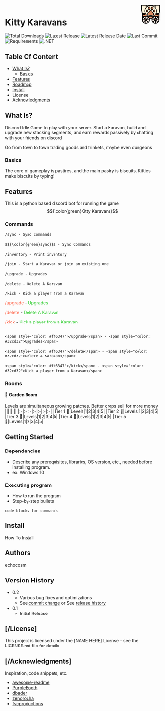 <a href="[KittyKaravans](https://github.com/echocosm/KittyKaravans)/">
    <img src="https://github.com/echocosm/KittyKaravans/blob/2bbb12bd29ceef793c3a4d57c6738302ebf2bc6a/wagon.png" alt="Karavan logo" title="KittyKaravans" align="right" height="60" />
</a>

# Kitty Karavans
![Total Downloads](https://img.shields.io/github/downloads/echocosm/KittyKaravans/total.svg?style=for-the-badge)
![Latest Release](https://img.shields.io/github/release/echocosm/KittyKaravans.svg?style=for-the-badge)
![Latest Release Date](https://img.shields.io/github/release-date/echocosm/KittyKaravans.svg?style=for-the-badge)
![Last Commit](https://img.shields.io/github/last-commit/echocosm/KittyKaravans.svg?style=for-the-badge)
![Requirements](https://img.shields.io/badge/Python-3.8--3.9-blue?style=for-the-badge)
![.NET](https://img.shields.io/badge/.NET-6.0%2C%207.0%2C%208.0%2C%209.0-512BD4?style=for-the-badge)


## Table Of Content
- [What Is?](#what_is)
    - [Basics](#basics)
- [Features](#features)
- [Roadmap](#roadmap)
- [Install](#install)
- [License](#license)
- [Acknowledgments](#acknowledgments)

## What Is?

Discord Idle Game to play with your server. Start a Karavan, build and upgrade new stacking segments, and earn rewards passively by chatting with your friends on discord

Go from town to town trading goods and trinkets, maybe even dungeons

### Basics

The core of gameplay is pastires, and the main pastry is biscuits. Kitties make biscuits by typing!

## Features

This is a python based discord bot for running the game $${\color{green}Kitty Karavans}$$
### Commands
```
/sync - Sync commands

$${\color{green}sync}$$ - Sync Commands

/inventory - Print inventory

/join - Start a Karavan or join an existing one

/upgrade - Upgrades

/delete - Delete A Karavan

/kick - Kick a player from a Karavan
```

<span style="color: #ff6347">/upgrade</span> - <span style="color: #32cd32">Upgrades</span>

<span style="color: #ff6347">/delete</span> - <span style="color: #32cd32">Delete A Karavan</span>

<span style="color: #ff6347">/kick</span> - <span style="color: #32cd32">Kick a player from a Karavan</span>

```

<span style="color: #ff6347">/upgrade</span> - <span style="color: #32cd32">Upgrades</span>

<span style="color: #ff6347">/delete</span> - <span style="color: #32cd32">Delete A Karavan</span>

<span style="color: #ff6347">/kick</span> - <span style="color: #32cd32">Kick a player from a Karavan</span>

```

### Rooms
#### 🎍 Garden Room
Levels are simultaneous growing patches. Better crops sell for more money
||||||||
|:-|:-|:-|:-|:-|:-|:-|
|Tier 1 🥔|Levels|1|2|3|4|5|
|Tier 2 🌽|Levels|1|2|3|4|5|
|Tier 3 🥦|Levels|1|2|3|4|5|
|Tier 4 🥕|Levels|1|2|3|4|5|
|Tier 5 🍅|Levels|1|2|3|4|5|

## Getting Started

### Dependencies

* Describe any prerequisites, libraries, OS version, etc., needed before installing program.
* ex. Windows 10

### Executing program

* How to run the program
* Step-by-step bullets
```
code blocks for commands
```
## Install

How To Install

## Authors

echocosm

## Version History

* 0.2
    * Various bug fixes and optimizations
    * See [commit change]() or See [release history]()
* 0.1
    * Initial Release

## [/License]

This project is licensed under the [NAME HERE] License - see the LICENSE.md file for details

## [/Acknowledgments]

Inspiration, code snippets, etc.
* [awesome-readme](https://github.com/matiassingers/awesome-readme)
* [PurpleBooth](https://gist.github.com/PurpleBooth/109311bb0361f32d87a2)
* [dbader](https://github.com/dbader/readme-template)
* [zenorocha](https://gist.github.com/zenorocha/4526327)
* [fvcproductions](https://gist.github.com/fvcproductions/1bfc2d4aecb01a834b46)
